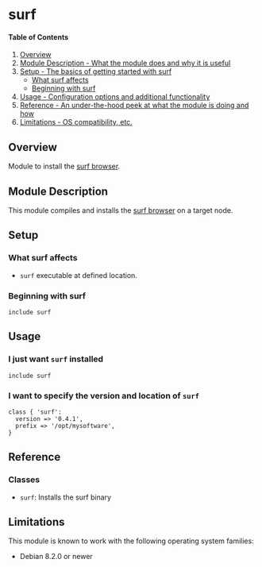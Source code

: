 # surf

#### Table of Contents

1. [Overview](#overview)
2. [Module Description - What the module does and why it is useful](#module-description)
3. [Setup - The basics of getting started with surf](#setup)
    * [What surf affects](#what-surf-affects)
    * [Beginning with surf](#beginning-with-surf)
4. [Usage - Configuration options and additional functionality](#usage)
5. [Reference - An under-the-hood peek at what the module is doing and how](#reference)
5. [Limitations - OS compatibility, etc.](#limitations)

## Overview

Module to install the [surf browser](http://surf.suckless.org/).

## Module Description

This module compiles and installs the
[surf browser](http://surf.suckless.org/)
on a target node.

## Setup

### What surf affects

* `surf` executable at defined location.

### Beginning with surf

```puppet
include surf
```

## Usage

### I just want `surf` installed

```puppet
include surf
```

### I want to specify the version and location of `surf`

```puppet
class { 'surf':
  version => '0.4.1',
  prefix => '/opt/mysoftware',
}
```

## Reference

### Classes

* `surf`: Installs the surf binary

## Limitations

This module is known to work with the following operating system families:

 - Debian 8.2.0 or newer
